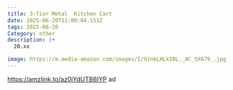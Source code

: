 ```yaml
---
title: 3-Tier Metal  Kitchen Cart
date: 2025-06-20T11:00:04.151Z
tags: 2025-06-20
Category: other
description: |+
  20.xx 

image: https://m.media-amazon.com/images/I/91nkLHLkI0L._AC_SX679_.jpg
---
```

https://amzlink.to/az0iYdUTB6IYP    ad